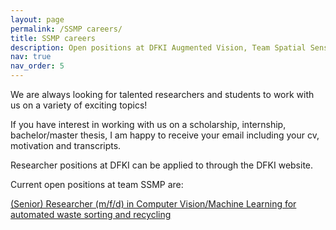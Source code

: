 ```yaml
---
layout: page
permalink: /SSMP careers/
title: SSMP careers
description: Open positions at DFKI Augmented Vision, Team Spatial Sensing and Machine Perception
nav: true
nav_order: 5
---
```


We are always looking for talented researchers and students to work with us on a variety of exciting topics!

If you have interest in working with us on a scholarship, internship, bachelor/master thesis, I am happy to receive your email including your cv, motivation and transcripts.

Researcher positions at DFKI can be applied to through the DFKI website.

Current open positions at team SSMP are:

<a href="https://jobs.dfki.de/en/vacancy/senior-researcher-m-f-d-523278.html"> (Senior) Researcher (m/f/d) in Computer Vision/Machine Learning for automated waste sorting and recycling
